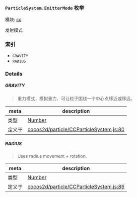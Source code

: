 ### `ParticleSystem.EmitterMode` 枚举



模块: [cc](../modules/cc.md)


发射模式


### 索引
  - `GRAVITY`
  - `RADIUS`

### Details


##### GRAVITY

> 重力模式，模拟重力，可让粒子围绕一个中心点移近或移远。

| meta | description |
|------|-------------|
| 类型 | <a href="https://developer.mozilla.org/en/JavaScript/Reference/Global_Objects/Number" class="crosslink external" target="_blank">Number</a> |
| 定义于 | [cocos2d/particle/CCParticleSystem.js:80](https://github.com/cocos-creator/engine/blob/26031bddd1aecdbf9bbdebe19ecaa672b1c35061/cocos2d/particle/CCParticleSystem.js#L80) |



##### RADIUS

> Uses radius movement + rotation.

| meta | description |
|------|-------------|
| 类型 | <a href="https://developer.mozilla.org/en/JavaScript/Reference/Global_Objects/Number" class="crosslink external" target="_blank">Number</a> |
| 定义于 | [cocos2d/particle/CCParticleSystem.js:86](https://github.com/cocos-creator/engine/blob/26031bddd1aecdbf9bbdebe19ecaa672b1c35061/cocos2d/particle/CCParticleSystem.js#L86) |


